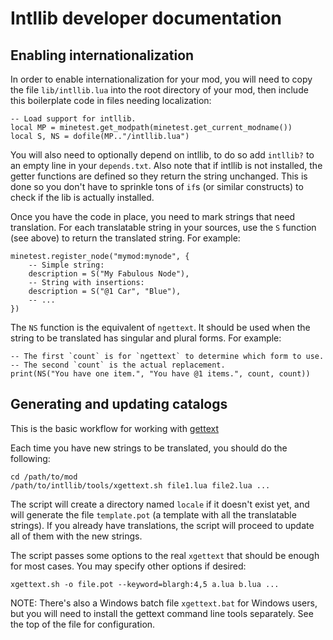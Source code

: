 
# Intllib developer documentation

## Enabling internationalization

In order to enable internationalization for your mod, you will need to copy the
file `lib/intllib.lua` into the root directory of your mod, then include this
boilerplate code in files needing localization:

    -- Load support for intllib.
    local MP = minetest.get_modpath(minetest.get_current_modname())
    local S, NS = dofile(MP.."/intllib.lua")

You will also need to optionally depend on intllib, to do so add `intllib?`
to an empty line in your `depends.txt`. Also note that if intllib is not
installed, the getter functions are defined so they return the string
unchanged. This is done so you don't have to sprinkle tons of `if`s (or
similar constructs) to check if the lib is actually installed.

Once you have the code in place, you need to mark strings that need
translation. For each translatable string in your sources, use the `S`
function (see above) to return the translated string. For example:

    minetest.register_node("mymod:mynode", {
        -- Simple string:
        description = S("My Fabulous Node"),
        -- String with insertions:
        description = S("@1 Car", "Blue"),
        -- ...
    })

The `NS` function is the equivalent of `ngettext`. It should be used when the
string to be translated has singular and plural forms. For example:

    -- The first `count` is for `ngettext` to determine which form to use.
    -- The second `count` is the actual replacement.
    print(NS("You have one item.", "You have @1 items.", count, count))

## Generating and updating catalogs

This is the basic workflow for working with [gettext][gettext]

Each time you have new strings to be translated, you should do the following:

    cd /path/to/mod
    /path/to/intllib/tools/xgettext.sh file1.lua file2.lua ...

The script will create a directory named `locale` if it doesn't exist yet,
and will generate the file `template.pot` (a template with all the translatable
strings). If you already have translations, the script will proceed to update
all of them with the new strings.

The script passes some options to the real `xgettext` that should be enough
for most cases. You may specify other options if desired:

    xgettext.sh -o file.pot --keyword=blargh:4,5 a.lua b.lua ...

NOTE: There's also a Windows batch file `xgettext.bat` for Windows users,
but you will need to install the gettext command line tools separately. See
the top of the file for configuration.

[gettext]: https://www.gnu.org/software/gettext/
